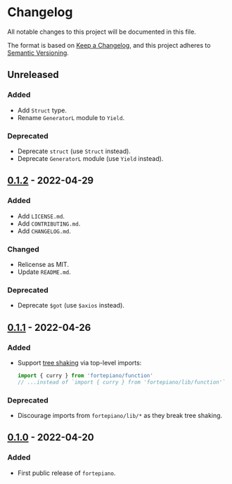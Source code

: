 # Changelog

All notable changes to this project will be documented in this file.

The format is based on [Keep a Changelog](https://keepachangelog.com/en/1.0.0/), and this project adheres to [Semantic Versioning](https://semver.org/spec/v2.0.0.html).

## Unreleased

### Added

- Add `Struct` type.
- Rename `GeneratorL` module to `Yield`.

### Deprecated

- Deprecate `struct` (use `Struct` instead).
- Deprecate `GeneratorL` module (use `Yield` instead).

## [0.1.2](https://github.com/facile-it/fortepiano/compare/v0.1.1...v0.1.2) - 2022-04-29

### Added

- Add `LICENSE.md`.
- Add `CONTRIBUTING.md`.
- Add `CHANGELOG.md`.

### Changed

- Relicense as MIT.
- Update `README.md`.

### Deprecated

- Deprecate `$got` (use `$axios` instead).

## [0.1.1](https://github.com/facile-it/fortepiano/compare/v0.1.0...v0.1.1) - 2022-04-26

### Added

- Support [tree shaking](https://webpack.js.org/guides/tree-shaking/) via top-level imports:
  ```typescript
  import { curry } from 'fortepiano/function'
  // ...instead of `import { curry } from 'fortepiano/lib/function'`
  ```

### Deprecated

- Discourage imports from `fortepiano/lib/*` as they break tree shaking.

## [0.1.0](https://github.com/facile-it/fortepiano/releases/tag/v0.1.0) - 2022-04-20

### Added

- First public release of `fortepiano`.
